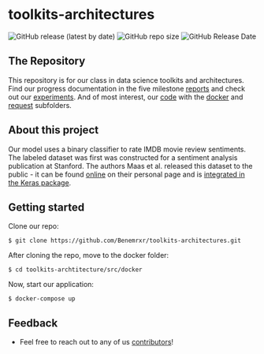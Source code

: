 # toolkits-architectures

![GitHub release (latest by date)](https://img.shields.io/github/v/release/Benemrxr/toolkits-architectures) ![GitHub repo size](https://img.shields.io/github/repo-size/Benemrxr/toolkits-architectures) ![GitHub Release Date](https://img.shields.io/github/release-date/Benemrxr/toolkits-architectures)

## The Repository 

This repository is for our class in data science toolkits and architectures. Find our progress documentation in the five milestone [reports](https://github.com/Benemrxr/toolkits-architectures/tree/master/reports) and check out our [experiments](https://github.com/Benemrxr/toolkits-architectures/tree/master/experiments). And of most interest, our [code](https://github.com/Benemrxr/toolkits-architectures/tree/master/src) with the [docker](https://github.com/Benemrxr/toolkits-architectures/tree/master/src/docker) and [request](https://github.com/Benemrxr/toolkits-architectures/tree/master/src/request) subfolders.

## About this project

Our model uses a binary classifier to rate IMDB movie review sentiments. The labeled dataset was first was constructed for a sentiment analysis publication at Stanford. The authors Maas et al. released this dataset to the public - it can be found [online](https://ai.stanford.edu/~amaas/data/sentiment/) on their personal page and is [integrated in the Keras package](https://keras.io/api/datasets/imdb/).

## Getting started

Clone our repo:
```
$ git clone https://github.com/Benemrxr/toolkits-architectures.git
```
After cloning the repo, move to the docker folder:
```
$ cd toolkits-archtitecture/src/docker
```
Now, start our application:
```
$ docker-compose up
```

## Feedback

* Feel free to reach out to any of us [contributors](https://github.com/Benemrxr/toolkits-architectures/graphs/contributors)!